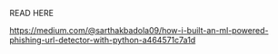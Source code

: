 READ HERE 

https://medium.com/@sarthakbadola09/how-i-built-an-ml-powered-phishing-url-detector-with-python-a464571c7a1d

